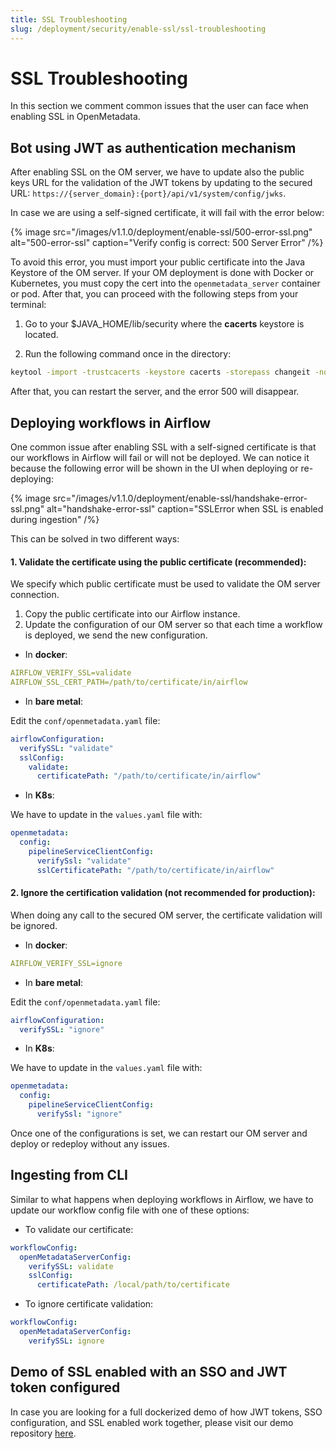 ```yaml
---
title: SSL Troubleshooting
slug: /deployment/security/enable-ssl/ssl-troubleshooting
---
```


# SSL Troubleshooting

In this section we comment common issues that the user can face when enabling SSL in OpenMetadata.

## Bot using JWT as authentication mechanism

After enabling SSL on the OM server, we have to update also the public keys URL for the validation of the JWT tokens by 
updating to the secured URL: `https://{server_domain}:{port}/api/v1/system/config/jwks`.

In case we are using a self-signed certificate, it will fail with the error below:

{% image
src="/images/v1.1.0/deployment/enable-ssl/500-error-ssl.png"
alt="500-error-ssl"
caption="Verify config is correct: 500 Server Error"
 /%}

To avoid this error, you must import your public certificate into the Java Keystore of the OM server. If your OM 
deployment is done with Docker or Kubernetes, you must copy the cert into the `openmetadata_server` container or pod. 
After that, you can proceed with the following steps from your terminal:

1. Go to your $JAVA_HOME/lib/security where the **cacerts** keystore is located.

2. Run the following command once in the directory:

```bash
keytool -import -trustcacerts -keystore cacerts -storepass changeit -noprompt -alias localhost -file /path/to/public.cert
```

After that, you can restart the server, and the error 500 will disappear.

## Deploying workflows in Airflow

One common issue after enabling SSL with a self-signed certificate is that our workflows in Airflow will fail or will 
not be deployed. We can notice it because the following error will be shown in the UI when deploying or re-deploying:

{% image
src="/images/v1.1.0/deployment/enable-ssl/handshake-error-ssl.png"
alt="handshake-error-ssl"
caption="SSLError when SSL is enabled during ingestion"
 /%}

This can be solved in two different ways:

#### 1. Validate the certificate using the public certificate (recommended):

We specify which public certificate must be used to validate the OM server connection.

1. Copy the public certificate into our Airflow instance.
2. Update the configuration of our OM server so that each time a workflow is deployed, we send the new configuration.

- In **docker**:

```yaml
AIRFLOW_VERIFY_SSL=validate
AIRFLOW_SSL_CERT_PATH=/path/to/certificate/in/airflow
```

- In **bare metal**:

Edit the `conf/openmetadata.yaml` file:

```yaml
airflowConfiguration:
  verifySSL: "validate"
  sslConfig:
    validate:
      certificatePath: "/path/to/certificate/in/airflow"
```

- In **K8s**:

We have to update in the `values.yaml` file with:

```yaml
openmetadata:
  config:
    pipelineServiceClientConfig:
      verifySsl: "validate"
      sslCertificatePath: "/path/to/certificate/in/airflow"
```

#### 2. Ignore the certification validation (not recommended for production):

When doing any call to the secured OM server, the certificate validation will be ignored.

- In **docker**:

```yaml
AIRFLOW_VERIFY_SSL=ignore
```

- In **bare metal**:

Edit the `conf/openmetadata.yaml` file:

```yaml
airflowConfiguration:
  verifySSL: "ignore"
```

- In **K8s**:

We have to update in the `values.yaml` file with:

```yaml
openmetadata:
  config:
    pipelineServiceClientConfig:
      verifySsl: "ignore"
```

Once one of the configurations is set, we can restart our OM server and deploy or redeploy without any issues.

## Ingesting from CLI

Similar to what happens when deploying workflows in Airflow, we have to update our workflow config file with one of 
these options:

- To validate our certificate:

```yaml
workflowConfig:
  openMetadataServerConfig:
    verifySSL: validate
    sslConfig:
      certificatePath: /local/path/to/certificate
```

- To ignore certificate validation:

```yaml
workflowConfig:
  openMetadataServerConfig:
    verifySSL: ignore
```

## Demo of SSL enabled with an SSO and JWT token configured 

In case you are looking for a full dockerized demo of how JWT tokens, SSO configuration, and SSL enabled work together,
please visit our demo repository [here](https://github.com/open-metadata/openmetadata-demo/tree/main/sso-with-ssl).